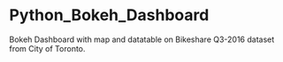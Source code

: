 # Python_Bokeh_Dashboard
Bokeh Dashboard with map and datatable on Bikeshare Q3-2016 dataset from City of Toronto.
